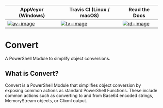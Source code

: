 | AppVeyor (Windows)        | Travis CI (Linux / macOS) | Read the Docs             |
|---------------------------|---------------------------|---------------------------|
| [![av-image][]][av-site]  | [![tv-image][]][tv-site]  | [![rd-image][]][rd-site]  |

# Convert
A PowerShell Module to simplify object conversions.

## What is Convert?
Convert is a PowerShell Module that simplifies object conversion by exposing common actions as standard PowerShell Functions. These include common actions such as converting to and from Base64 encoded strings, MemoryStream objects, or Clixml output.

[av-image]: https://ci.appveyor.com/api/projects/status/37e2xyj4coyc63fr?svg=true
[av-site]: https://ci.appveyor.com/project/austoonz/convert
[tv-image]: https://travis-ci.org/austoonz/Convert.svg?branch=master
[tv-site]: https://travis-ci.org/austoonz/Convert
[rd-image]: https://readthedocs.org/projects/convert/badge/?version=latest
[rd-site]: https://readthedocs.org/projects/convert/